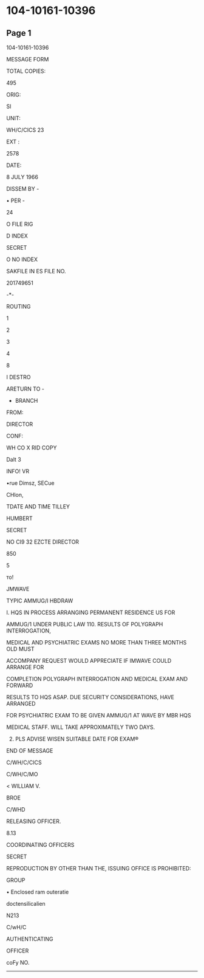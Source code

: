 # 104-10161-10396

## Page 1

104-10161-10396

MESSAGE FORM

TOTAL COPIES:

495

ORIG:

SI

UNIT:

WH/C/CICS 23

EXT :

2578

DATE:

8 JULY 1966

DISSEM BY -

• PER -

24

O FILE RIG

D INDEX

SECRET

O NO INDEX

SAKFILE IN ES FILE NO.

201749651

-*-

ROUTING

1

2

3

4

8

I DESTRO

ARETURN TO -

- BRANCH

FROM:

DIRECTOR

CONF:

WH CO X RID COPY

Dalt 3

INFO! VR

•rue Dimsz, SECue

CHlon,

TDATE AND TIME TILLEY

HUMBERT

SECRET

NO CI9 32 EZCTE DIRECTOR

850

5

то!

JMWAVE

TYPIC AMMUG/I HBDRAW

I. HQS IN PROCESS ARRANGING PERMANENT RESIDENCE US FOR

AMMUG/1 UNDER PUBLIC LAW 110. RESULTS OF POLYGRAPH INTERROGATION,

MEDICAL AND PSYCHIATRIC EXAMS NO MORE THAN THREE MONTHS OLD MUST

ACCOMPANY REQUEST WOULD APPRECIATE IF IMWAVE COULD ARRANGE FOR

COMPLETION POLYGRAPH INTERROGATION AND MEDICAL EXAM AND FORWARD

RESULTS TO HQS ASAP. DUE SECURITY CONSIDERATIONS, HAVE ARRANGED

FOR PSYCHIATRIC EXAM TO BE GIVEN AMMUG/1 AT WAVE BY MBR HQS

MEDICAL STAFF. WILL TAKE APPROXIMATELY TWO DAYS.

2. PLS ADVISE WISEN SUITABLE DATE FOR EXAM®

END OF MESSAGE

C/WH/C/CICS

C/WH/C/MO

< WILLIAM V.

BROE

C/WHD

RELEASING OFFICER.

8.13

COORDINATING OFFICERS

SECRET

REPRODUCTION BY OTHER THAN THE, ISSUING OFFICE IS PROHIBITED:

GROUP

• Enclosed ram outeratie

doctensilicalien

N213

C/wH/C

AUTHENTICATING

OFFICER

coFy NO.

---

